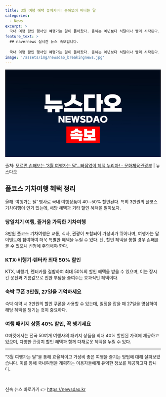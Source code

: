```yaml
---
title: 3월 여행 혜택 놓치지마! 손해없이 떠나는 달
categories:
  - News
excerpt: >
  국내 여행 할인 행사인 여행가는 달이 돌아왔다. 올해는 예년보다 석달이나 빨리 시작된다. 위축된 경기를 살리…
feature_text: >
  ## navernews 실시간 뉴스 속보입니다.

  국내 여행 할인 행사인 여행가는 달이 돌아왔다. 올해는 예년보다 석달이나 빨리 시작된다. 위축된 경기를 살리…
image: '/assets/img/newsdao_breakingnews.jpg'
---
```


![뉴스다오 속보](/assets/img/newsdao_breakingnews.jpg)

<p>출처: <a href="https://newsdao.kr/3238" rel="dofollow">모르면 손해보는 ‘3월 여행가는 달’…빠짐없이 혜택 누리자! - 문화체육관광부</a> | 뉴스다오</p>

<h2 data-ke-size="size26">풀코스 기차여행 혜택 정리</h2>
<p data-ke-size="size16">올해 ‘여행가는 달’ 행사로 국내 여행상품이 40∼50% 할인된다. 특히 3만원의 풀코스 기차여행이 인기 있는데, 해당 혜택과 기타 할인 혜택을 알아보자.</p>

<h3>당일치기 여행, 즐거움 가득한 기차여행</h3>
<p data-ke-size="size16">3만원 풀코스 기차여행은 교통, 식사, 관광이 포함되어 가성비가 뛰어나며, 여행가는 달 이벤트에 참여하여 더욱 특별한 혜택을 누릴 수 있다. 단, 할인 혜택을 놓칠 경우 손해를 볼 수 있으니 신청에 주의해야 한다.</p>

<h3>KTX·비행기·렌터카 최대 50% 할인</h3>
<p data-ke-size="size16">KTX, 비행기, 렌터카를 결합하여 최대 50%의 할인 혜택을 받을 수 있으며, 이는 장시간 운전과 기름값으로 인한 부담을 줄여주는 효과적인 혜택이다.</p>

<h3>숙박 쿠폰 3만원, 27일을 기억하세요</h3>
<p data-ke-size="size16">숙박 예약 시 3만원의 할인 쿠폰을 사용할 수 있는데, 일정을 잡을 때 27일을 명심하여 해당 혜택을 챙기는 것이 중요하다.</p>

<h3>여행 패키지 상품 40% 할인, 꼭 챙기세요</h3>
<p data-ke-size="size16">G마켓에서는 전국 50여개 여행사의 패키지 상품을 최대 40% 할인된 가격에 제공하고 있으며, 다양한 관광지 할인 혜택과 함께 다채로운 혜택을 누릴 수 있다.</p>

<hr>
<p data-ke-size="size16">“3월 여행가는 달”을 통해 효율적이고 가성비 좋은 여행을 즐기는 방법에 대해 살펴보았습니다. 이를 통해 국내여행을 계획하는 이용자들에게 유익한 정보를 제공하고자 합니다. </p>
<p data-ke-size="size16">&nbsp;</p> 

신속 뉴스 바로가기 👉 <a href="https://newsdao.kr" rel="dofollow">https://newsdao.kr</a>


